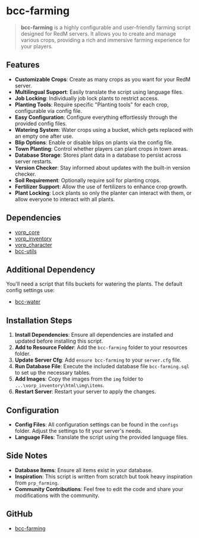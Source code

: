 # bcc-farming

> **bcc-farming** is a highly configurable and user-friendly farming script designed for RedM servers. It allows you to create and manage various crops, providing a rich and immersive farming experience for your players.

## Features

- **Customizable Crops**: Create as many crops as you want for your RedM server.
- **Multilingual Support**: Easily translate the script using language files.
- **Job Locking**: Individually job lock plants to restrict access.
- **Planting Tools**: Require specific "Planting tools" for each crop, configurable via config file.
- **Easy Configuration**: Configure everything effortlessly through the provided config files.
- **Watering System**: Water crops using a bucket, which gets replaced with an empty one after use.
- **Blip Options**: Enable or disable blips on plants via the config file.
- **Town Planting**: Control whether players can plant crops in town areas.
- **Database Storage**: Stores plant data in a database to persist across server restarts.
- **Version Checker**: Stay informed about updates with the built-in version checker.
- **Soil Requirement**: Optionally require soil for planting crops.
- **Fertilizer Support**: Allow the use of fertilizers to enhance crop growth.
- **Plant Locking**: Lock plants so only the planter can interact with them, or allow everyone to interact with all plants.

## Dependencies

- [vorp_core](https://github.com/VORPCORE/vorp-core-lua)
- [vorp_inventory](https://github.com/VORPCORE/vorp_inventory-lua)
- [vorp_character](https://github.com/VORPCORE/vorp_character-lua)
- [bcc-utils](https://github.com/BryceCanyonCounty/bcc-utils)

## Additional Dependency

You'll need a script that fills buckets for watering the plants. The default config settings use:

- [bcc-water](https://github.com/BryceCanyonCounty/bcc-water)

## Installation Steps

1. **Install Dependencies**: Ensure all dependencies are installed and updated before installing this script.
2. **Add to Resource Folder**: Add the `bcc-farming` folder to your resources folder.
3. **Update Server Cfg**: Add `ensure bcc-farming` to your `server.cfg` file.
4. **Run Database File**: Execute the included database file `bcc-farming.sql` to set up the necessary tables.
5. **Add Images**: Copy the images from the `img` folder to `...\vorp_inventory\html\img\items`.
6. **Restart Server**: Restart your server to apply the changes.

## Configuration

- **Config Files**: All configuration settings can be found in the `configs` folder. Adjust the settings to fit your server's needs.
- **Language Files**: Translate the script using the provided language files.

## Side Notes

- **Database Items**: Ensure all items exist in your database.
- **Inspiration**: This script is written from scratch but took heavy inspiration from `prp_farming`.
- **Community Contributions**: Feel free to edit the code and share your modifications with the community.

## GitHub

- [bcc-farming](https://github.com/BryceCanyonCounty/bcc-farming)
